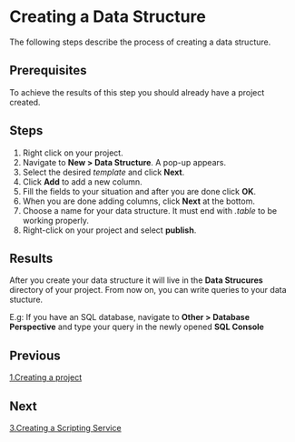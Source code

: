 # Creating a Data Structure

The following steps describe the process of creating a data structure.

## Prerequisites
To achieve the results of this step you should already have a project created.

## Steps 

1. Right click on your project.
2. Navigate to **New > Data Structure**. A pop-up appears.
3. Select the desired _template_ and click **Next**.
4. Click **Add** to add a new column.
5. Fill the fields to your situation and after you are done click **OK**.
6. When you are done adding columns, click **Next** at the bottom.
7. Choose a name for your data structure. It must end with _.table_ to be working properly.
8. Right-click on your project and select **publish**.

## Results

After you create your data structure it will live in the **Data Strucures** directory of your project. From now on, you can write queries to your data stucture. 

E.g: If you have an SQL database, navigate to **Other > Database Perspective** and type your query in the newly opened **SQL Console**
    
## Previous

[1.Creating a project](1.CreatingProjects.md)

## Next

[3.Creating a Scripting Service](3.ScriptingServices.md)
